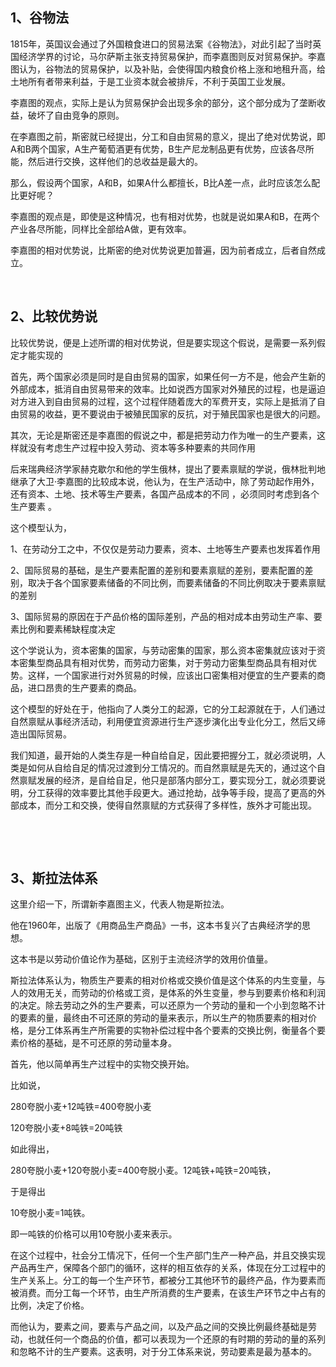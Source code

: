 <h2>1、谷物法</h2><p data-pid="mjnFSZN_">1815年，英国议会通过了外国粮食进口的贸易法案《谷物法》，对此引起了当时英国经济学界的讨论，马尔萨斯主张支持贸易保护，而李嘉图则反对贸易保护。李嘉图认为，谷物法的贸易保护，以及补贴，会使得国内粮食价格上涨和地租升高，给土地所有者带来利益，于是工业资本就会被排斥，不利于英国工业发展。</p><p data-pid="bnh1MBck">李嘉图的观点，实际上是认为贸易保护会出现多余的部分，这个部分成为了垄断收益，破坏了自由竞争的原则。</p><p data-pid="-1VT7qkW">在李嘉图之前，斯密就已经提出，分工和自由贸易的意义，提出了绝对优势说，即A和B两个国家，A生产葡萄酒更有优势，B生产尼龙制品更有优势，应该各尽所能，然后进行交换，这样他们的总收益是最大的。</p><p data-pid="d844wKPD">那么，假设两个国家，A和B，如果A什么都擅长，B比A差一点，此时应该怎么配比更好呢？</p><p data-pid="bO3kCqRD">李嘉图的观点是，即使是这种情况，也有相对优势，也就是说如果A和B，在两个产业各尽所能，同样比全部给A做，更有效率。</p><p data-pid="vuRGGxYD">李嘉图的相对优势说，比斯密的绝对优势说更加普遍，因为前者成立，后者自然成立。</p><p class="ztext-empty-paragraph"><br/></p><h2>2、比较优势说</h2><p data-pid="IQPQLcX7">比较优势说，便是上述所谓的相对优势说，但是要实现这个假说，是需要一系列假定才能实现的</p><p data-pid="BkeOEfXF">首先，两个国家必须是同时是自由贸易的国家，如果任何一方不是，他会产生新的外部成本，抵消自由贸易带来的效率。比如说西方国家对外殖民的过程，也是逼迫对方进入到自由贸易的过程，这个过程伴随着庞大的军费开支，实际上是抵消了自由贸易的收益，更不要说由于被殖民国家的反抗，对于殖民国家也是很大的问题。</p><p data-pid="wcHDQVcJ">其次，无论是斯密还是李嘉图的假说之中，都是把劳动力作为唯一的生产要素，这样就没有考虑生产过程中投入劳动、资本等多种要素的共同作用</p><p data-pid="6H9cHreh">后来瑞典经济学家赫克歇尔和他的学生俄林，提出了要素禀赋的学说，俄林批判地继承了大卫·李嘉图的比较成本说，他认为，在生产活动中，除了劳动起作用外，还有资本、土地、技术等生产要素，各国产品成本的不同 ，必须同时考虑到各个生产要素 。</p><p data-pid="43y3crJW">这个模型认为，</p><p data-pid="IrPRTM34">1、在劳动分工之中，不仅仅是劳动力要素，资本、土地等生产要素也发挥着作用</p><p data-pid="8YCvtuN5">2、国际贸易的基础，是生产要素配置的差别和要素禀赋的差别，要素配置的差别，取决于各个国家要素储备的不同比例，而要素储备的不同比例取决于要素禀赋的差别</p><p data-pid="L7t4fyuv">3、国际贸易的原因在于产品价格的国际差别，产品的相对成本由劳动生产率、要素比例和要素稀缺程度决定</p><p data-pid="wB_wvlSa">这个学说认为，资本密集的国家，与劳动密集的国家，那么资本密集就应该对于资本密集型商品具有相对优势，而劳动力密集，对于劳动力密集型商品具有相对优势。这样，一个国家进行对外贸易的时候，应该出口密集相对便宜的生产要素的商品，进口昂贵的生产要素的商品。</p><p data-pid="PLQrvZ1V">这个模型的好处在于，他指向了人类分工的起源，它的分工起源就在于，人们通过自然禀赋从事经济活动，利用便宜资源进行生产逐步演化出专业化分工，然后又缔造出国际贸易。</p><p data-pid="RPUGQL4N">我们知道，最开始的人类生存是一种自给自足，因此要把握分工，就必须说明，人类是如何从自给自足的情况过渡到分工情况的。而自然禀赋是先天的，通过这个自然禀赋发展的经济，是自给自足，他只是部落内部分工，要实现分工，就必须要说明，分工获得的效率要比其他手段更大。通过抢劫，战争等手段，提高了更高的外部成本，而分工和交换，使得自然禀赋的方式获得了多样性，族外才可能出现。</p><p class="ztext-empty-paragraph"><br/></p><p class="ztext-empty-paragraph"><br/></p><h2>3、斯拉法体系</h2><p data-pid="ldzE-ruU">这里介绍一下，所谓新李嘉图主义，代表人物是斯拉法。</p><p data-pid="Hd94ZKBc">他在1960年，出版了《用商品生产商品》一书，这本书复兴了古典经济学的思想。</p><p data-pid="0LDxoBis">这本书是以劳动价值论作为基础，区别于主流经济学的效用价值量。</p><p data-pid="1QkkWGkQ">斯拉法体系认为，物质生产要素的相对价格或交换价值是这个体系的内生变量，与人的效用无关，而劳动的价格或工资，是体系的外生变量，参与到要素价格和利润的决定。除去劳动之外的生产要素，可以还原为一个劳动的量和一个小到忽略不计的要素的量，最终由不可还原的劳动的量来表示，所以生产的物质要素的相对价格，是分工体系再生产所需要的实物补偿过程中各个要素的交换比例，衡量各个要素价格的基础，是不可还原的劳动量本身。</p><p data-pid="QqTdTYNk">首先，他以简单再生产过程中的实物交换开始。</p><p data-pid="uu0dBygq">比如说，</p><p data-pid="KU8BbPkY">280夸脱小麦+12吨铁=400夸脱小麦</p><p data-pid="gsDnOvj8">120夸脱小麦+8吨铁=20吨铁</p><p data-pid="6UYVv1VU">如此得出，</p><p data-pid="Fpm_p93g">280夸脱小麦+120夸脱小麦=400夸脱小麦。12吨铁+吨铁=20吨铁，</p><p data-pid="l29xUp02">于是得出</p><p data-pid="1JLLocQj">10夸脱小麦=1吨铁。</p><p data-pid="DzsKyVJI">即一吨铁的价格可以用10夸脱小麦来表示。</p><p data-pid="-AgDj6_o">在这个过程中，社会分工情况下，任何一个生产部门生产一种产品，并且交换实现产品再生产，保障各个部门的循环，这样的相互依存的关系，体现在分工过程中的生产关系上。分工的每一个生产环节，都被分工其他环节的最终产品，作为要素而被消费。而分工每一个环节，由生产所消费的生产要素，在该生产环节之中占有的比例，决定了价格。</p><p data-pid="aACmGHaX">而他认为，要素之间，要素与产品之间，以及产品之间的交换比例最终基础是劳动，也就任何一个商品的价值，都可以表现为一个还原的有时期的劳动的量的系列和忽略不计的生产要素。这表明，对于分工体系来说，劳动要素是最为基本的。</p><p></p>
